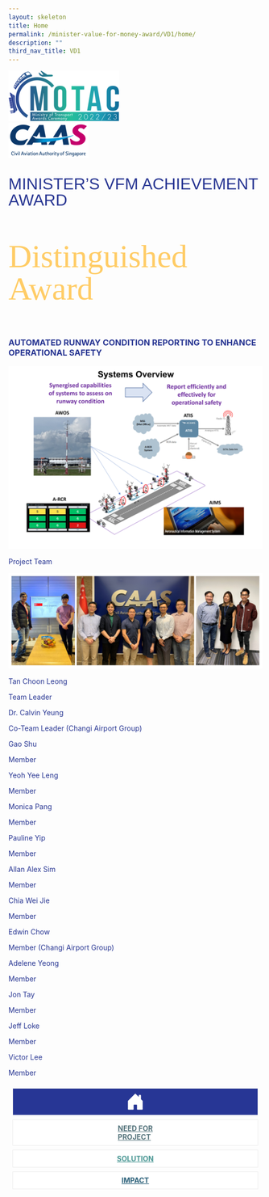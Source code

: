 ```yaml
---
layout: skeleton
title: Home
permalink: /minister-value-for-money-award/VD1/home/
description: ""
third_nav_title: VD1
---
```

<style type="text/css">
  .raleway-font {
    font-family: "Raleway", sans-serif;
    font-size: 2rem;
	line-height: 2rem;
  }

  .distinguished-award {
    font-family: 'Tangerine', cursive;
    font-size: 4rem;
    color: #ffcc66;
	line-height: 4rem;
  }

  .text-pri {
    color: #273592;
  }

  .nav-tabs {
    border-bottom: none !important;
    overflow: hidden !important;
  }

  .nav-link {
    margin: 8px !important;
    border-radius: 0px !important;
    font-weight: 700 !important;
    padding: 0.5rem 2.8rem !important;
  }

  .link-home {
    border: 1px solid #eee !important;
    color: #fff !important;
    background: rgb(39, 54, 149) !important;
    display: flex;
    justify-content: center;
    align-items: center;
  }

  .link-project {
    border: 1px solid #eee !important;
    color: rgb(83, 114, 122) !important;
    background-color: #fff !important;
    display: flex;
    justify-content: center;
    align-items: center;
  }

  .link-project.active {
    border: none !important;
    color: #fff !important;
    background: rgb(41, 115, 144) !important;
  }

  .link-solution {
    border: 1px solid #eee !important;
    color: rgb(69, 148, 145) !important;
    background-color: #fff !important;
    display: flex;
    justify-content: center;
    align-items: center;
  }

  .link-solution.active {
    border: none !important;
    color: #fff !important;
    background: rgb(34, 155, 189) !important;
  }

  .link-impact {
    border: 1px solid #eee !important;
    color: rgb(41, 95, 120) !important;
    background-color: #fff !important;
    display: flex;
    justify-content: center;
    align-items: center;
  }

  .link-impact.active {
    border: none !important;
    color: #fff !important;
    background: rgb(10, 91, 142) !important;
  }
</style>
<div class="container py-5 text-pri card-bg my-5">
  <div class="row">
    <div class="col-sm-12 pt-4 pb-3 text-center">
      <img src="/images/Logos/MOTAC_header.png" alt="motac logo" class="img-fluid" />
    </div>
  </div>
 <div class="row border border-info">
    <div class="col-sm-4 py-3 text-center d-flex flex-column align-items-center justify-content-center">
      <img src="/images/Logos/CAAS.png" class="img-fluid" alt="CAAS" />
    </div>
    <div class="col-sm-8 py-3 text-center bg-primary d-flex justify-content-center flex-column aligin-items-center">
      <p class="mb-0 text-light font-weight-bold raleway-font"> MINISTER’S VFM ACHIEVEMENT AWARD</p>
      <p class="mb-0 distinguished-award">Distinguished Award</p>
    </div>
  </div>
   <div class="row">
    <div class="col-12 py-3">
      <h3 class="text-center  font-weight-bold"> AUTOMATED RUNWAY CONDITION REPORTING TO ENHANCE OPERATIONAL SAFETY </h3>
    </div>
    <div class="col-12 py-3">
      <img src="/images/VFM/VD1/VD1 IconicPic2.png" class="img-fluid border my-5" />
    </div>
  </div>
   <div class="row">
    <div class="col-sm-12 text-center py-2 my-2 bg-secondary">
      <p class="mb-0 h3  font-weight-bold text-uppercase"> Project Team​ </p>
    </div>
     <div class="col-sm-11 text-center mx-auto py-3">
      <img src="/images/VFM/VD1/Team_Photo_Combined.jpg" class="img-fluid border border-5 border-secondary" alt="" />
    </div>
     <div class="col-sm-11 mx-auto">
      <div class="row py-5">
        <div class="col-sm-6 mb-5">
          <div class="row">
            <div class="col-sm-6">
              <p class="mb-2 h5  font-weight-bold">Tan Choon Leong</p>
            </div>
            <div class="col-sm-6">
              <p class="mb-2 h5  font-weight-bold">Team Leader​</p>
            </div>
          </div>
          <div class="row">
            <div class="col-sm-6">
              <p class="mb-2 h5  font-weight-bold"> Dr. Calvin Yeung </p>
            </div>
            <div class="col-sm-6">
              <p class="mb-2 h5  font-weight-bold"> Co-Team Leader (Changi Airport Group) </p>
            </div>
          </div>
          <div class="row">
            <div class="col-sm-6">
              <p class="mb-2 h5  font-weight-bold">Gao Shu</p>
            </div>
            <div class="col-sm-6">
              <p class="mb-2 h5  font-weight-bold">Member</p>
            </div>
          </div>
          <div class="row">
            <div class="col-sm-6">
              <p class="mb-2 h5  font-weight-bold">Yeoh Yee Leng</p>
            </div>
            <div class="col-sm-6">
              <p class="mb-2 h5  font-weight-bold">Member</p>
            </div>
          </div>
          <div class="row">
            <div class="col-sm-6">
              <p class="mb-2 h5  font-weight-bold">Monica Pang</p>
            </div>
            <div class="col-sm-6">
              <p class="mb-2 h5  font-weight-bold">Member</p>
            </div>
          </div>
          <div class="row">
            <div class="col-sm-6">
              <p class="mb-2 h5  font-weight-bold">Pauline Yip</p>
            </div>
            <div class="col-sm-6">
              <p class="mb-2 h5  font-weight-bold">Member</p>
            </div>
          </div>
        </div>
        <div class="col-sm-6 mb-5">
          <div class="row">
            <div class="col-sm-6">
              <p class="mb-2 h5  font-weight-bold">Allan Alex Sim</p>
            </div>
            <div class="col-sm-6">
              <p class="mb-2 h5  font-weight-bold">Member </p>
            </div>
          </div>
          <div class="row">
            <div class="col-sm-6">
              <p class="mb-2 h5  font-weight-bold">Chia Wei Jie</p>
            </div>
            <div class="col-sm-6">
              <p class="mb-2 h5  font-weight-bold">Member </p>
            </div>
          </div>
          <div class="row">
            <div class="col-sm-6">
              <p class="mb-2 h5  font-weight-bold">Edwin Chow​</p>
            </div>
            <div class="col-sm-6">
              <p class="mb-2 h5  font-weight-bold"> Member (Changi Airport Group) </p>
            </div>
          </div>
          <div class="row">
            <div class="col-sm-6">
              <p class="mb-2 h5  font-weight-bold">Adelene Yeong​</p>
            </div>
            <div class="col-sm-6">
              <p class="mb-2 h5  font-weight-bold">Member</p>
            </div>
          </div>
          <div class="row">
            <div class="col-sm-6">
              <p class="mb-2 h5  font-weight-bold">Jon Tay​</p>
            </div>
            <div class="col-sm-6">
              <p class="mb-2 h5  font-weight-bold">Member</p>
            </div>
          </div>
          <div class="row">
            <div class="col-sm-6">
              <p class="mb-2 h5  font-weight-bold">Jeff Loke​</p>
            </div>
            <div class="col-sm-6">
              <p class="mb-2 h5  font-weight-bold">Member</p>
            </div>
          </div>
          <div class="row">
            <div class="col-sm-6">
              <p class="mb-2 h5  font-weight-bold">Victor Lee​</p>
            </div>
            <div class="col-sm-6">
              <p class="mb-2 h5  font-weight-bold">Member</p>
            </div>
          </div>
        </div>
      </div>
    </div>
  </div>
  <nav>
    <div class="nav nav-tabs nav-fill" id="nav-tab" role="tablist">
      <a class="nav-link active text-uppercase link-home text-decoration-none" id="nav-home-tab" href="/minister-value-for-money-award/VD1/home/">
        <svg xmlns="http://www.w3.org/2000/svg" width="36" height="36" fill="currentColor" class="bi bi-house-door-fill" viewBox="0 0 16 16">
          <path d="M6.5 14.5v-3.505c0-.245.25-.495.5-.495h2c.25 0 .5.25.5.5v3.5a.5.5 0 0 0 .5.5h4a.5.5 0 0 0 .5-.5v-7a.5.5 0 0 0-.146-.354L13 5.793V2.5a.5.5 0 0 0-.5-.5h-1a.5.5 0 0 0-.5.5v1.293L8.354 1.146a.5.5 0 0 0-.708 0l-6 6A.5.5 0 0 0 1.5 7.5v7a.5.5 0 0 0 .5.5h4a.5.5 0 0 0 .5-.5Z" />
        </svg>
      </a>
      <a class="nav-link link-project text-decoration-none" id="nav-project-tab" href="/minister-value-for-money-award/VD1/need-for-project/"> NEED FOR <br /> PROJECT </a>
      <a class="nav-link link-solution text-decoration-none" id="nav-solution-tab" href="/minister-value-for-money-award/VD1/solution/"> SOLUTION</a>
      <a class="nav-link link-impact text-decoration-none" id="nav-impact-tab" href="/minister-value-for-money-award/VD1/impact/"> IMPACT</a>
    </div>
  </nav>
</div>